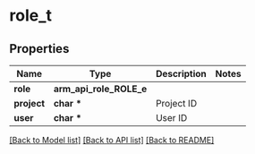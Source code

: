 # role_t

## Properties
Name | Type | Description | Notes
------------ | ------------- | ------------- | -------------
**role** | **arm_api_role_ROLE_e** |  | 
**project** | **char \*** | Project ID | 
**user** | **char \*** | User ID | 

[[Back to Model list]](../README.md#documentation-for-models) [[Back to API list]](../README.md#documentation-for-api-endpoints) [[Back to README]](../README.md)


